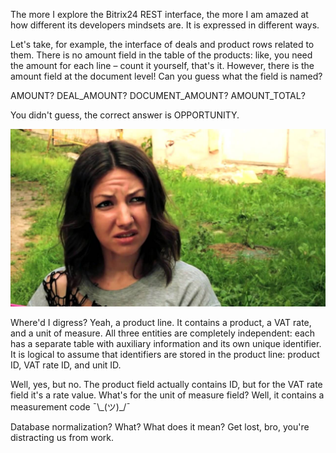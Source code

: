 ﻿The more I explore the Bitrix24 REST interface, the more I am amazed at how different its developers mindsets are. It is expressed in different ways.

Let's take, for example, the interface of deals and product rows related to them. There is no amount field in the table of the products: like, you need the amount for each line – count it yourself, that's it. However, there is the amount field at the document level! Can you guess what the field is named?

AMOUNT? DEAL_AMOUNT? DOCUMENT_AMOUNT? AMOUNT_TOTAL?

You didn't guess, the correct answer is OPPORTUNITY.

![What the fuck?](what-the-fuck.jpg)

Where'd I digress? Yeah, a product line. It contains a product, a VAT rate, and a unit of measure. All three entities are completely independent: each has a separate table with auxiliary information and its own unique identifier. It is logical to assume that identifiers are stored in the product line: product ID, VAT rate ID, and unit ID.

Well, yes, but no. The product field actually contains ID, but for the VAT rate field it's a rate value. What's for the unit of measure field? Well, it contains a measurement code ¯\\_(ツ)\_/¯

Database normalization? What? What does it mean? Get lost, bro, you're distracting us from work.